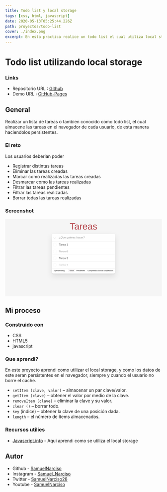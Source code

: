 ```yaml
---
title: Todo list y local storage
tags: [css, html, javascript]
date: 2020-05-13T05:25:44.226Z
path: proyectos/todo-list
cover: ./index.png
excerpt: En esta practica realice un todo list el cual utiliza local storage para almacenar los distintos todos que el usuario registra.
---
```


# Todo list utilizando local storage

### Links

- Repositorio URL : [Github](https://github.com/SamuelNarciso/Todo-list)
- Demo URL : [GitHub-Pages](https://samuelnarciso.github.io/Todo-list/)

## General
Realizar un lista de tareas o tambien conocido como todo list, el cual almacene las tareas en el navegador de cada usuario, de esta manera haciendolos persistentes.


### El reto

Los usuarios deberian poder

- Registrar distintas tareas
- Eliminar las tareas creadas
- Marcar como realizadas las tareas creadas
- Desmarcar como las tareas realizadas
- Filtrar las tareas pendientes
- Filtrar las tareas realizadas
- Borrar todas las tareas realizadas

### Screenshot

![](./index.png)

## Mi proceso

### Construido con

- CSS
- HTML5
- javascript

### Que aprendi?

En este proyecto aprendi como utilizar el local storage, y como los datos de este seran persistentes en el navegador, siempre y cuando el usuario no borre el cache.

- `setItem (clave, valor)` – almacenar un par clave/valor.
- `getItem (clave)` – obtener el valor por medio de la clave.
- `removeItem (clave)` – eliminar la clave y su valor.
- `clear ()` – borrar todo.
- `key` (índice) – obtener la clave de una posición dada.
- `length` – el número de ítems almacenados.

### Recursos utilies

- [Javascript.info](https://es.javascript.info/localstorage) - Aqui aprendi como se utiliza el local storage

## Autor

- Github - [SamuelNarciso](https://github.com/SamuelNarciso)
- Instagram - [Samuel_Narciso](https://www.instagram.com/samuel_narciso/)
- Twitter - [SamuelNarciso28](https://twitter.com/SamuelNarciso28)
- Youtube - [SamuelNarciso](https://www.youtube.com/channel/UCdlswAjW13BPfV9jo5VLJnQ)
